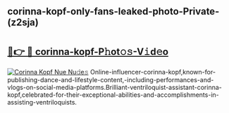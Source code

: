 ## corinna-kopf-only-fans​-leaked-photo​-Private-(z2sja)


# <h2><a href="https://mediaupload.pro?title=corinna-kopf&ref=git">🔗👉 🔴 corinna-kopf-P𝚑ot𝚘𝚜-V𝚒d𝚎o</a></h2>

[![Corinna Kopf Nue Nu𝚍e𝚜](https://i.imgur.com/0qMVB7G.gif)](https://mediaupload.pro?title=corinna-kopf&ref=git)
Online-influencer-corinna-kopf,known-for-publishing-dance-and-lifestyle-content,-including-performances-and-vlogs-on-social-media-platforms.Brilliant-ventriloquist-assistant-corinna-kopf,celebrated-for-their-exceptional-abilities-and-accomplishments-in-assisting-ventriloquists.  